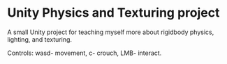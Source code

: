 # Unity Physics and Texturing project
 A small Unity project for teaching myself more about rigidbody physics, lighting, and texturing.

Controls: wasd- movement, c- crouch, LMB- interact.
